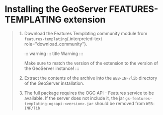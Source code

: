 # Installing the GeoServer FEATURES-TEMPLATING extension

> 1.  Download the Features Templating community module from `features-templating`{.interpreted-text role="download_community"}.
>
>     ::: warning
>     ::: title
>     Warning
>     :::
>
>     Make sure to match the version of the extension to the version of the GeoServer instance!
>     :::
>
> 2.  Extract the contents of the archive into the `WEB-INF/lib` directory of the GeoServer installation.
>
> 3.  The full package requires the OGC API - Features service to be available. If the server does not include it, the jar `gs-features-templating-ogcapi-<version>.jar` should be removed from `WEB-INF/lib`

